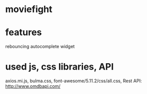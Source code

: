 # moviefight

# features
rebouncing
autocomplete widget

# used js, css libraries, API
axios.mi.js, bulma.css, font-awesome/5.11.2/css/all.css, Rest API: http://www.omdbapi.com/
